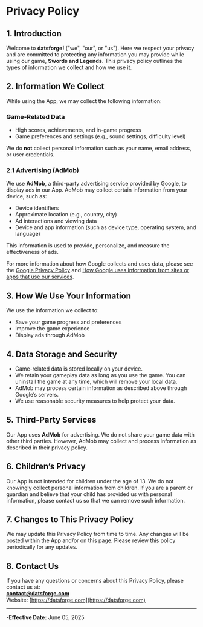 
# Privacy Policy

## 1. Introduction
Welcome to **datsforge!** ("we", "our", or "us"). Here we respect your privacy and are committed to protecting any information you may provide while using our game, **Swords and Legends**. This privacy policy outlines the types of information we collect and how we use it.

## 2. Information We Collect

While using the App, we may collect the following information:

### Game-Related Data
- High scores, achievements, and in-game progress  
- Game preferences and settings (e.g., sound settings, difficulty level)  

We do **not** collect personal information such as your name, email address, or user credentials.

### 2.1 Advertising (AdMob)
We use **AdMob**, a third-party advertising service provided by Google, to display ads in our App. AdMob may collect certain information from your device, such as:

- Device identifiers  
- Approximate location (e.g., country, city)  
- Ad interactions and viewing data  
- Device and app information (such as device type, operating system, and language)  

This information is used to provide, personalize, and measure the effectiveness of ads.

For more information about how Google collects and uses data, please see the [Google Privacy Policy](https://policies.google.com/privacy) and [How Google uses information from sites or apps that use our services](https://policies.google.com/technologies/partner-sites).

## 3. How We Use Your Information

We use the information we collect to:

- Save your game progress and preferences  
- Improve the game experience  
- Display ads through AdMob  

## 4. Data Storage and Security

- Game-related data is stored locally on your device.  
- We retain your gameplay data as long as you use the game. You can uninstall the game at any time, which will remove your local data.  
- AdMob may process certain information as described above through Google’s servers.  
- We use reasonable security measures to help protect your data.  

## 5. Third-Party Services

Our App uses **AdMob** for advertising. We do not share your game data with other third parties. However, AdMob may collect and process information as described in their privacy policy.

## 6. Children’s Privacy

Our App is not intended for children under the age of 13. We do not knowingly collect personal information from children. If you are a parent or guardian and believe that your child has provided us with personal information, please contact us so that we can remove such information.

## 7. Changes to This Privacy Policy

We may update this Privacy Policy from time to time. Any changes will be posted within the App and/or on this page. Please review this policy periodically for any updates.

## 8. Contact Us

If you have any questions or concerns about this Privacy Policy, please contact us at:  
**contact@datsforge.com**  
 Website: [https://datsforge.com](https://datsforge.com)  

---

**-Effective Date:** June 05, 2025
